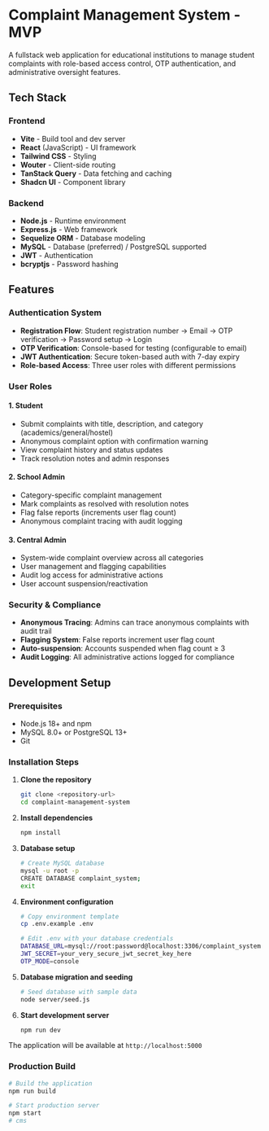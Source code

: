 # Complaint Management System - MVP

A fullstack web application for educational institutions to manage student complaints with role-based access control, OTP authentication, and administrative oversight features.

## Tech Stack

### Frontend
- **Vite** - Build tool and dev server
- **React** (JavaScript) - UI framework
- **Tailwind CSS** - Styling
- **Wouter** - Client-side routing
- **TanStack Query** - Data fetching and caching
- **Shadcn UI** - Component library

### Backend
- **Node.js** - Runtime environment
- **Express.js** - Web framework
- **Sequelize ORM** - Database modeling
- **MySQL** - Database (preferred) / PostgreSQL supported
- **JWT** - Authentication
- **bcryptjs** - Password hashing

## Features

### Authentication System
- **Registration Flow**: Student registration number → Email → OTP verification → Password setup → Login
- **OTP Verification**: Console-based for testing (configurable to email)
- **JWT Authentication**: Secure token-based auth with 7-day expiry
- **Role-based Access**: Three user roles with different permissions

### User Roles

#### 1. Student
- Submit complaints with title, description, and category (academics/general/hostel)
- Anonymous complaint option with confirmation warning
- View complaint history and status updates
- Track resolution notes and admin responses

#### 2. School Admin
- Category-specific complaint management
- Mark complaints as resolved with resolution notes
- Flag false reports (increments user flag count)
- Anonymous complaint tracing with audit logging

#### 3. Central Admin
- System-wide complaint overview across all categories
- User management and flagging capabilities
- Audit log access for administrative actions
- User account suspension/reactivation

### Security & Compliance
- **Anonymous Tracing**: Admins can trace anonymous complaints with audit trail
- **Flagging System**: False reports increment user flag count
- **Auto-suspension**: Accounts suspended when flag count ≥ 3
- **Audit Logging**: All administrative actions logged for compliance

## Development Setup

### Prerequisites
- Node.js 18+ and npm
- MySQL 8.0+ or PostgreSQL 13+
- Git

### Installation Steps

1. **Clone the repository**
   ```bash
   git clone <repository-url>
   cd complaint-management-system
   ```

2. **Install dependencies**
   ```bash
   npm install
   ```

3. **Database setup**
   ```bash
   # Create MySQL database
   mysql -u root -p
   CREATE DATABASE complaint_system;
   exit
   ```

4. **Environment configuration**
   ```bash
   # Copy environment template
   cp .env.example .env
   
   # Edit .env with your database credentials
   DATABASE_URL=mysql://root:password@localhost:3306/complaint_system
   JWT_SECRET=your_very_secure_jwt_secret_key_here
   OTP_MODE=console
   ```

5. **Database migration and seeding**
   ```bash
   # Seed database with sample data
   node server/seed.js
   ```

6. **Start development server**
   ```bash
   npm run dev
   ```

The application will be available at `http://localhost:5000`

### Production Build

```bash
# Build the application
npm run build

# Start production server
npm start
# cms

